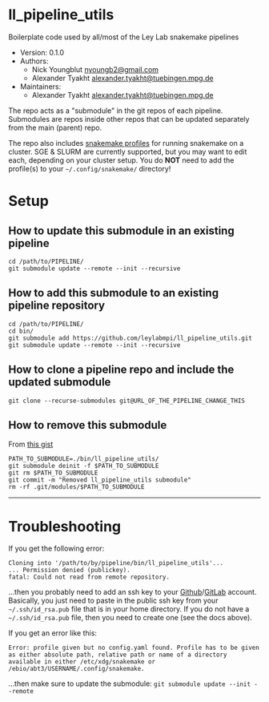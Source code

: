 ll_pipeline_utils
=================

Boilerplate code used by all/most of the Ley Lab snakemake pipelines

* Version: 0.1.0
* Authors:
  * Nick Youngblut <nyoungb2@gmail.com>
  * Alexander Tyakht <alexander.tyakht@tuebingen.mpg.de>
* Maintainers:
  * Alexander Tyakht <alexander.tyakht@tuebingen.mpg.de>

The repo acts as a "submodule" in the git repos of each pipeline.
Submodules are repos inside other repos that can be updated separately
from the main (parent) repo.

The repo also includes [snakemake profiles](https://github.com/Snakemake-Profiles)
for running snakemake on a cluster.  SGE & SLURM are currently supported, but
you may want to edit each, depending on your cluster setup. You do **NOT**
need to add the profile(s) to your `~/.config/snakemake/` directory! 

# Setup

## How to update this submodule in an existing pipeline

```
cd /path/to/PIPELINE/
git submodule update --remote --init --recursive
```

## How to add this submodule to an existing pipeline repository

```
cd /path/to/PIPELINE/
cd bin/
git submodule add https://github.com/leylabmpi/ll_pipeline_utils.git
git submodule update --remote --init --recursive
```

## How to clone a pipeline repo and include the updated submodule

```
git clone --recurse-submodules git@URL_OF_THE_PIPELINE_CHANGE_THIS
```

## How to remove this submodule

From [this gist](https://gist.github.com/myusuf3/7f645819ded92bda6677)

```
PATH_TO_SUBMODULE=./bin/ll_pipeline_utils/
git submodule deinit -f $PATH_TO_SUBMODULE
git rm $PATH_TO_SUBMODULE
git commit -m "Removed ll_pipeline_utils submodule"
rm -rf .git/modules/$PATH_TO_SUBMODULE
```

***

# Troubleshooting

If you get the following error:

```
Cloning into '/path/to/by/pipeline/bin/ll_pipeline_utils'...
... Permission denied (publickey).
fatal: Could not read from remote repository.
```

...then you probably need to add an ssh key to your [Github](https://docs.github.com/en/github/authenticating-to-github/generating-a-new-ssh-key-and-adding-it-to-the-ssh-agent)/[GitLab](https://docs.gitlab.com/ee/ssh/) account.
Basically, you just need to paste in the public ssh key from your `~/.ssh/id_rsa.pub` file that is in your home directory.
If you do not have a `~/.ssh/id_rsa.pub` file, then you need to create one (see the docs above).

If you get an error like this:

```
Error: profile given but no config.yaml found. Profile has to be given as either absolute path, relative path or name of a directory available in either /etc/xdg/snakemake or /ebio/abt3/USERNAME/.config/snakemake.
```

...then make sure to update the submodule: `git submodule update --init --remote`
